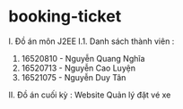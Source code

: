 # booking-ticket
I. Đồ án môn J2EE
I.1. Danh sách thành viên :

1. 16520810 - Nguyễn Quang Nghĩa
2. 16520713 - Nguyễn Cao Luyện
3. 16521075 - Nguyễn Duy Tân

II. Đồ án cuối kỳ : Website Quản lý đặt vé xe
